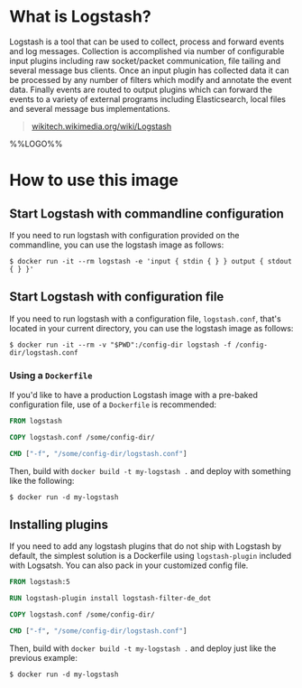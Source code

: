 # What is Logstash?

Logstash is a tool that can be used to collect, process and forward events and log messages. Collection is accomplished via number of configurable input plugins including raw socket/packet communication, file tailing and several message bus clients. Once an input plugin has collected data it can be processed by any number of filters which modify and annotate the event data. Finally events are routed to output plugins which can forward the events to a variety of external programs including Elasticsearch, local files and several message bus implementations.

> [wikitech.wikimedia.org/wiki/Logstash](https://wikitech.wikimedia.org/wiki/Logstash)

%%LOGO%%

# How to use this image

## Start Logstash with commandline configuration

If you need to run logstash with configuration provided on the commandline, you can use the logstash image as follows:

```console
$ docker run -it --rm logstash -e 'input { stdin { } } output { stdout { } }'
```

## Start Logstash with configuration file

If you need to run logstash with a configuration file, `logstash.conf`, that's located in your current directory, you can use the logstash image as follows:

```console
$ docker run -it --rm -v "$PWD":/config-dir logstash -f /config-dir/logstash.conf
```

### Using a `Dockerfile`

If you'd like to have a production Logstash image with a pre-baked configuration file, use of a `Dockerfile` is recommended:

```dockerfile
FROM logstash

COPY logstash.conf /some/config-dir/

CMD ["-f", "/some/config-dir/logstash.conf"]
```

Then, build with `docker build -t my-logstash .` and deploy with something like the following:

```console
$ docker run -d my-logstash
```

## Installing plugins

If you need to add any logstash plugins that do not ship with Logstash by default, the simplest solution is a Dockerfile using `logstash-plugin` included with Logsatsh. You can also pack in your customized config file.

```dockerfile
FROM logstash:5

RUN logstash-plugin install logstash-filter-de_dot

COPY logstash.conf /some/config-dir/

CMD ["-f", "/some/config-dir/logstash.conf"]
```

Then, build with `docker build -t my-logstash .` and deploy just like the previous example:

```console
$ docker run -d my-logstash
```
